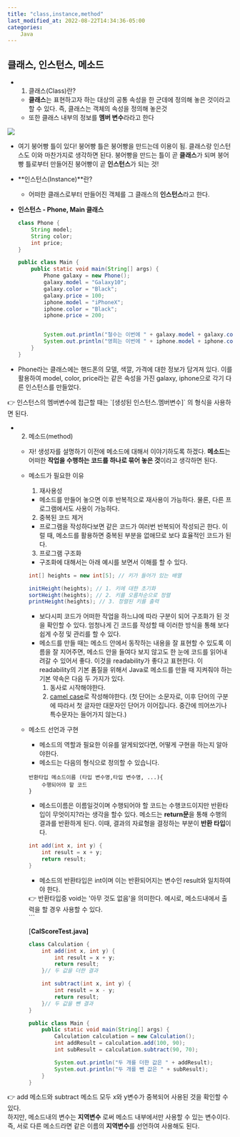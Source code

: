 ```yaml
---
title: "class,instance,method"
last_modified_at: 2022-08-22T14:34:36-05:00
categories: 
    Java
---
```


## 클래스, 인스턴스, 메소드

- 1) 클래스(Class)란?
    - **클래스**는 표현하고자 하는 대상의 공통 속성을 한 군데에 정의해 놓은 것이라고 할 수 있다. 즉, 클래스는 객체의 속성을 정의해 놓은것
    - 또한 클래스 내부의 정보를 **멤버 변수**라라고 한다

![](https://velog.velcdn.com/cloudflare/funnykyeon/490e2662-271d-4cd6-94de-8be964fe56e3/image.png)

   - 여기 붕어빵 틀이 있다! 붕어빵 틀은 붕어빵을 만드는데 이용이 됨. 클래스랑 인스턴스도 이와 마찬가지로 생각하면 된다. 붕어빵을 만드는 틀이 곧 **클래스**가 되며 붕어빵 틀로부터 만들어진 붕어빵이 곧 **인스턴스**가 되는 것!

- **인스턴스(Instance)**란?
   - 어떠한 클래스로부터 만들어진 객체를 그 클래스의 **인스턴스**라고 한다.
                      
- **인스턴스 - Phone, Main 클래스**  

  ```java
  class Phone {
      String model;
      String color;
      int price;
  }

  public class Main {
      public static void main(String[] args) {
          Phone galaxy = new Phone(); 
          galaxy.model = "Galaxy10";
          galaxy.color = "Black";
          galaxy.price = 100;
          iphone.model = "iPhoneX";
          iphone.color = "Black";
          iphone.price = 200;


          System.out.println("철수는 이번에 " + galaxy.model + galaxy.color + " + 색상을 " + galaxy.price + "만원에 샀다.");
          System.out.println("영희는 이번에 " + iphone.model + iphone.color + " + 색상을 " + iphone.price + "만원에 샀다.");
      }
  }
  ```    
- Phone라는 클래스에는 핸드폰의 모델, 색깔, 가격에 대한 정보가 담겨져 있다. 이를 활용하여 model, color, price라는 같은 속성을 가진 galaxy, iphone으로 각기 다른 인스턴스를 만들었다.
<aside>
👉 인스턴스의 멤버변수에 접근할 때는 `[생성된 인스턴스.멤버변수]` 의 형식을 사용하면 된다.
</aside>
        


- 2) 메소드(method)
    - 자! 생성자를 설명하기 이전에 메소드에 대해서 이야기하도록 하겠다. **메소드**는 어떠한 **작업을 수행하는 코드를 하나로 묶어 놓은 것**이라고 생각하면 된다.
    - 메소드가 필요한 이유
        1. 재사용성
        - 메소드를 만들어 놓으면 이후 반복적으로 재사용이 가능하다. 물론, 다른 프로그램에서도 사용이 가능하다.
        2. 중복된 코드 제거
        - 프로그램을 작성하다보면 같은 코드가 여러번 반복되어 작성되곤 한다. 이럴 때, 메소드를 활용하면 중복된 부분을 없애므로 보다 효율적인 코드가 된다.
        3. 프로그램 구조화
        - 구조화에 대해서는 아래 예시를 보면서 이해를 할 수 있다.
        
        ```java
        int[] heights = new int[5]; // 키가 들어가 있는 배열
        
        initHeight(heights); // 1. 키에 대한 초기화
        sortHeight(heights); // 2. 키를 오름차순으로 정렬
        printHeight(heights); // 3. 정렬된 키를 출력
        ```
        
        - 보다시피 코드가 어떠한 작업을 하느냐에 따라 구분이 되어 구조화가 된 것을 확인할 수 있다. 엄청나게 긴 코드를 작성할 때 이러한 방식을 통해 보다 쉽게 수정 및 관리를 할 수 있다.
        - 메소드를 만들 때는 메소드 안에서 동작하는 내용을 잘 표현할 수 있도록 이름을 잘 지어주면, 메소드 안을 들여다 보지 않고도 한 눈에 코드를 읽어내려갈 수 있어서 좋다. 이것을 readability가 좋다고 표현한다. 이 readability의 기본 품질을 위해서 Java로 메소드를 만들 때 지켜줘야 하는 기본 약속은 다음 두 가지가 있다.
            1. 동사로 시작해야한다.
            2. [camel case](https://en.wikipedia.org/wiki/Camel_case)로 작성해야한다. (첫 단어는 소문자로, 이후 단어의 구분에 따라서 첫 글자만 대문자인 단어가 이어집니다. 중간에 띄어쓰기나 특수문자는 들어가지 않는다.)
        
    - 메소드 선언과 구현
        - 메소드의 역할과 필요한 이유를 알게되었다면, 어떻게 구현을 하는지 알아야한다.
        - 메소드는 다음의 형식으로 정의할 수 있습니다.
        
        ```
        반환타입 메소드이름 (타입 변수명,타입 변수명, ...){ 
            수행되어야 할 코드
        }
        ```
        
        - 메소드이름은 이름일것이며 수행되어야 할 코드는 수행코드이지만 반환타입이 무엇이지?라는 생각을 할수 있다. 메소드는 **return문**을 통해 수행의 결과를 반환하게 된다. 이때, 결과의 자료형을 결정하는 부분이 **반환 타입**이다.
        
        ```java
        int add(int x, int y) {
            int result = x + y;
            return result;
        }
        ```
        
        - 메소드의 반환타입은 int이며 이는 반환되어지는 변수인 result와 일치하여야 한다.
        
        <aside>
        👉 반환타입중 void는 '아무 것도 없음'을 의미한다. 예시로, 메소드내에서 출력을 할 경우 사용할 수 있다.
        
        </aside>
            ```
            
        
        [**CalScoreTest.java]**
        
        ```java
        class Calculation {
            int add(int x, int y) {
                int result = x + y;
                return result;
            }// 두 값을 더한 결과
        
            int subtract(int x, int y) {
                int result = x - y;
                return result;
            }// 두 값을 뺀 결과 
        }
        
        public class Main {
            public static void main(String[] args) {
                Calculation calculation = new Calculation();
                int addResult = calculation.add(100, 90);
                int subResult = calculation.subtract(90, 70);
        
                System.out.println("두 개를 더한 값은 " + addResult);
                System.out.println("두 개를 뺀 값은 " + subResult);
            }
        }
        ```
        
<aside>
        
👉 add 메소드와 subtract 메소드 모두 x와 y변수가 중복되어 사용된 것을 확인할 수 있다.  
 하지만, 메소드내의 변수는 **지역변수** 로써 메소드 내부에서만 사용할 수 있는 변수이다.  
 즉, 서로 다른 메소드라면 같은 이름의 **지역변수**를 선언하여 사용해도 된다.
        
</aside>

